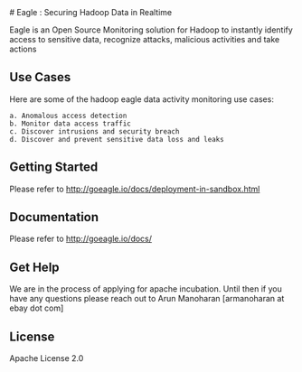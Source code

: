 <snippet>
  <content>
# Eagle : Securing Hadoop Data in Realtime

Eagle is an Open Source Monitoring solution for Hadoop to instantly identify access to sensitive data, recognize attacks, malicious activities and take actions

## Use Cases

Here are some of the hadoop eagle data activity monitoring use cases:

	a. Anomalous access detection
	b. Monitor data access traffic 
	c. Discover intrusions and security breach
	d. Discover and prevent sensitive data loss and leaks

## Getting Started
Please refer to http://goeagle.io/docs/deployment-in-sandbox.html

## Documentation
Please refer to http://goeagle.io/docs/

## Get Help
We are in the process of applying for apache incubation. Until then if you have any questions please reach out to Arun Manoharan [armanoharan at ebay dot com] 

## License
Apache License 2.0

</content>
</snippet>
